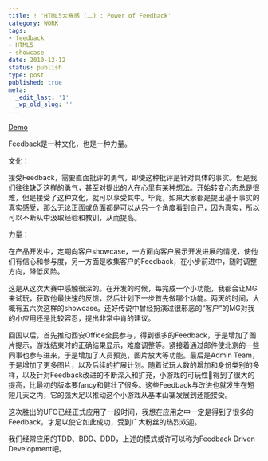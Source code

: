 ```yaml
---
title: ! 'HTML5大赛感 (二) : Power of Feedback'
category: WORK
tags:
- feedback
- HTML5
- showcase
date: 2010-12-12
status: publish
type: post
published: true
meta:
  _edit_last: '1'
  _wp_old_slug: ''
---
```

[Demo](/apps.html#magic_grid)

Feedback是一种文化，也是一种力量。

文化：

接受Feedback，需要直面批评的勇气，即使这种批评是针对具体的事实。但是我们往往缺乏这样的勇气，甚至对提出的人在心里有某种想法。开始转变心态总是很难，但是接受了这种文化，就可以享受其中。毕竟，如果大家都是提出基于事实的真实感受，那么无论正面或负面都是可以从另一个角度看到自己，因为真实，所以可以不断从中汲取经验和教训，从而提高。

力量：

在产品开发中，定期向客户showcase，一方面向客户展示开发进展的情况，使他们有信心和参与度，另一方面是收集客户的Feedback，在小步前进中，随时调整方向，降低风险。

这是从这次大赛中感触很深的。在开发的时候，每完成一个小功能，我都会让MG来试玩，获取他最快速的反馈，然后计划下一步首先做哪个功能。两天的时间，大概有五六次这样的showcase。还好传说中曾经扮演过很邪恶的“客户”的MG对我的小应用还是比较容忍，提出非常中肯的建议。

回国以后，首先推动西安Office全民参与，得到很多的Feedback，于是增加了图片提示，游戏结束时的正确结果显示，难度调整等。紧接着通过邮件使北京的一些同事也参与进来，于是增加了人员预览，图片放大等功能。最后是Admin Team，于是增加了更多图片，以及后续的扩展计划。随着试玩人数的增加和身份类别的多样，以及针对Feedback改进的不断深入和扩充，小游戏的可玩性得到了很大的提高，比最初的版本要fancy和健壮了很多。这些Feedback与改进也就发生在短短几天之内，它的强大足以推动这个小游戏从基本山寨发展到还能接受。

这次胜出的UFO已经正式应用了一段时间，我想在应用之中一定是得到了很多的Feedback，才足以使它如此成功，受到广大粉丝的热烈欢迎。

我们经常应用的TDD、BDD、DDD，上述的模式或许可以称为Feedback Driven Development吧。
